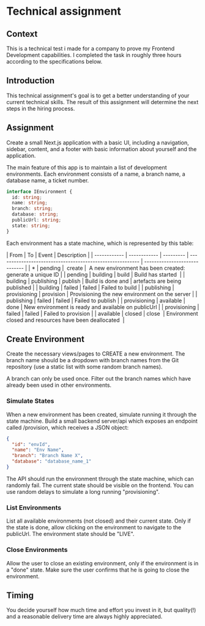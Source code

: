 # Technical assignment

## Context

This is a technical test i made for a company to prove my Frontend Development capabilities.
I completed the task in roughly three hours according to the specifications below.

## Introduction

This technical assignment's goal is to get a better understanding of your current technical skills. The result of this
assignment will determine the next steps in the hiring process.

## Assignment

Create a small Next.js application with a basic UI, including a navigation, sidebar, content, and a footer with basic
information about yourself and the application.

The main feature of this app is to maintain a list of development environments. Each environment consists of a name,
a branch name, a database name, a ticket number.

```typescript
interface IEnvironment {
  id: string;
  name: string;
  branch: string;
  database: string;
  publicUrl: string;
  state: string;
}
```

Each environment has a state machine, which is represented by this table:

| From         | To           | Event     | Description                                               |
| ------------ | ------------ | --------- | --------------------------------------------------------- | ----------------------------- |
| \*           | pending      |  create   |  A new environment has been created: generate a unique ID |
| pending      | building     | build     | Build has started                                         |
| building     | publishing   | publish   | Build is done and                                         | artefacts are being published |
| building     | failed       | failed    | Failed to build                                           |
| publishing   | provisioning | provision | Provisioning the new environment on the server            |
| publishing   | failed       | failed    | Failed to publish                                         |
| provisioning | available    | done      | New environment is ready and available on publicUrl       |
| provisioning | failed       | failed    | Failed to provision                                       |
| available    | closed       | close     | Environment closed and resources have been deallocated    |

## Create Environment

Create the necessary views/pages to CREATE a new environment. The branch name should be a dropdown with branch names from the Git repository (use a static list with some random branch names).

A branch can only be used once. Filter out the branch names which have already been used in other environments.

### Simulate States

When a new environment has been created, simulate running it through the state machine. Build a small backend server/api which exposes an endpoint called /provision, which receives a JSON object:

```json
{
  "id": "envId",
  "name": "Env Name",
  "branch": "Branch Name X",
  "database": "database_name_1"
}
```

The API should run the environment through the state machine, which can randomly fail. The current state should be visible on the frontend. You can use random delays to simulate a long running "provisioning".

### List Environments

List all available environments (not closed) and their current state. Only if the state is done, allow clicking on the environment to navigate to the publicUrl. The environment state should be "LIVE".

### Close Environments

Allow the user to close an existing environment, only if the environment is in a "done" state. Make sure the user confirms that he is going to close the environment.

## Timing

You decide yourself how much time and effort you invest in it, but quality(!) and a reasonable delivery time are
always highly appreciated.
